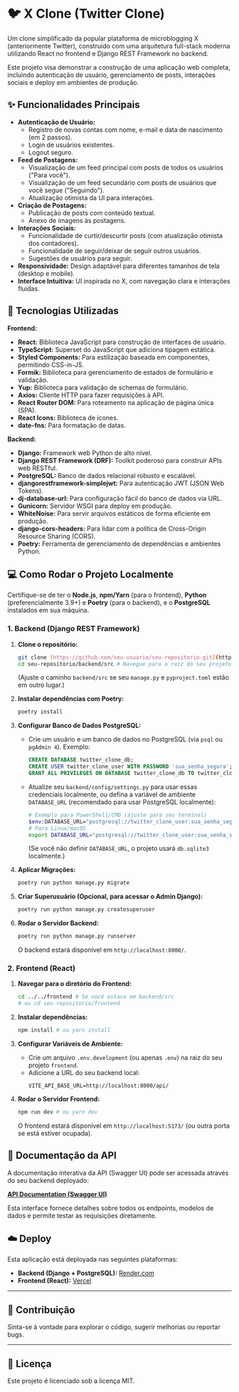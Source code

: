 # 🐦 X Clone (Twitter Clone)

Um clone simplificado da popular plataforma de microblogging X (anteriormente Twitter), construído com uma arquitetura full-stack moderna utilizando React no frontend e Django REST Framework no backend.

Este projeto visa demonstrar a construção de uma aplicação web completa, incluindo autenticação de usuário, gerenciamento de posts, interações sociais e deploy em ambientes de produção.

## ✨ Funcionalidades Principais

-   **Autenticação de Usuário:**
    -   Registro de novas contas com nome, e-mail e data de nascimento (em 2 passos).
    -   Login de usuários existentes.
    -   Logout seguro.
-   **Feed de Postagens:**
    -   Visualização de um feed principal com posts de todos os usuários ("Para você").
    -   Visualização de um feed secundário com posts de usuários que você segue ("Seguindo").
    -   Atualização otimista da UI para interações.
-   **Criação de Postagens:**
    -   Publicação de posts com conteúdo textual.
    -   Anexo de imagens às postagens.
-   **Interações Sociais:**
    -   Funcionalidade de curtir/descurtir posts (com atualização otimista dos contadores).
    -   Funcionalidade de seguir/deixar de seguir outros usuários.
    -   Sugestões de usuários para seguir.
-   **Responsividade:** Design adaptável para diferentes tamanhos de tela (desktop e mobile).
-   **Interface Intuitiva:** UI inspirada no X, com navegação clara e interações fluidas.

## 🚀 Tecnologias Utilizadas

**Frontend:**
-   **React:** Biblioteca JavaScript para construção de interfaces de usuário.
-   **TypeScript:** Superset do JavaScript que adiciona tipagem estática.
-   **Styled Components:** Para estilização baseada em componentes, permitindo CSS-in-JS.
-   **Formik:** Biblioteca para gerenciamento de estados de formulário e validação.
-   **Yup:** Biblioteca para validação de schemas de formulário.
-   **Axios:** Cliente HTTP para fazer requisições à API.
-   **React Router DOM:** Para roteamento na aplicação de página única (SPA).
-   **React Icons:** Biblioteca de ícones.
-   **date-fns:** Para formatação de datas.

**Backend:**
-   **Django:** Framework web Python de alto nível.
-   **Django REST Framework (DRF):** Toolkit poderoso para construir APIs web RESTful.
-   **PostgreSQL:** Banco de dados relacional robusto e escalável.
-   **djangorestframework-simplejwt:** Para autenticação JWT (JSON Web Tokens).
-   **dj-database-url:** Para configuração fácil do banco de dados via URL.
-   **Gunicorn:** Servidor WSGI para deploy em produção.
-   **WhiteNoise:** Para servir arquivos estáticos de forma eficiente em produção.
-   **django-cors-headers:** Para lidar com a política de Cross-Origin Resource Sharing (CORS).
-   **Poetry:** Ferramenta de gerenciamento de dependências e ambientes Python.

## 💻 Como Rodar o Projeto Localmente

Certifique-se de ter o **Node.js**, **npm/Yarn** (para o frontend), **Python** (preferencialmente 3.9+) e **Poetry** (para o backend), e o **PostgreSQL** instalados em sua máquina.

### **1. Backend (Django REST Framework)**

1.  **Clone o repositório:**
    ```bash
    git clone [https://github.com/seu-usuario/seu-repositorio.git](https://github.com/seu-usuario/seu-repositorio.git)
    cd seu-repositorio/backend/src # Navegue para a raiz do seu projeto Django
    ```
    (Ajuste o caminho `backend/src` se seu `manage.py` e `pyproject.toml` estão em outro lugar.)

2.  **Instalar dependências com Poetry:**
    ```bash
    poetry install
    ```

3.  **Configurar Banco de Dados PostgreSQL:**
    * Crie um usuário e um banco de dados no PostgreSQL (via `psql` ou `pgAdmin 4`). Exemplo:
        ```sql
        CREATE DATABASE twitter_clone_db;
        CREATE USER twitter_clone_user WITH PASSWORD 'sua_senha_segura';
        GRANT ALL PRIVILEGES ON DATABASE twitter_clone_db TO twitter_clone_user;
        ```
    * Atualize seu `backend/config/settings.py` para usar essas credenciais localmente, ou defina a variável de ambiente `DATABASE_URL` (recomendado para usar PostgreSQL localmente):
        ```bash
        # Exemplo para PowerShell/CMD (ajuste para seu terminal)
        $env:DATABASE_URL="postgresql://twitter_clone_user:sua_senha_segura@localhost:5432/twitter_clone_db"
        # Para Linux/macOS
        export DATABASE_URL="postgresql://twitter_clone_user:sua_senha_segura@localhost:5432/twitter_clone_db"
        ```
        (Se você não definir `DATABASE_URL`, o projeto usará `db.sqlite3` localmente.)

4.  **Aplicar Migrações:**
    ```bash
    poetry run python manage.py migrate
    ```

5.  **Criar Superusuário (Opcional, para acessar o Admin Django):**
    ```bash
    poetry run python manage.py createsuperuser
    ```

6.  **Rodar o Servidor Backend:**
    ```bash
    poetry run python manage.py runserver
    ```
    O backend estará disponível em `http://localhost:8000/`.

### **2. Frontend (React)**

1.  **Navegar para o diretório do Frontend:**
    ```bash
    cd ../../frontend # Se você estava em backend/src
    # ou cd seu-repositorio/frontend
    ```

2.  **Instalar dependências:**
    ```bash
    npm install # ou yarn install
    ```

3.  **Configurar Variáveis de Ambiente:**
    * Crie um arquivo `.env.development` (ou apenas `.env`) na raiz do seu projeto `frontend`.
    * Adicione a URL do seu backend local:
        ```
        VITE_API_BASE_URL=http://localhost:8000/api/
        ```

4.  **Rodar o Servidor Frontend:**
    ```bash
    npm run dev # ou yarn dev
    ```
    O frontend estará disponível em `http://localhost:5173/` (ou outra porta se está estiver ocupada).

## 📄 Documentação da API

A documentação interativa da API (Swagger UI) pode ser acessada através do seu backend deployado:

[**API Documentation (Swagger UI)**](https://twitter-clone-tuc5.onrender.com/api/schema/swagger-ui/)

Esta interface fornece detalhes sobre todos os endpoints, modelos de dados e permite testar as requisições diretamente.

## ☁️ Deploy

Esta aplicação está deployada nas seguintes plataformas:

* **Backend (Django + PostgreSQL):** [Render.com](https://twitter-clone-tuc5.onrender.com)
* **Frontend (React):** [Vercel](https://twitter-clone-ashen-six-22.vercel.app/)

---

## 🤝 Contribuição

Sinta-se à vontade para explorar o código, sugerir melhorias ou reportar bugs.

---

## 📄 Licença

Este projeto é licenciado sob a licença MIT.
